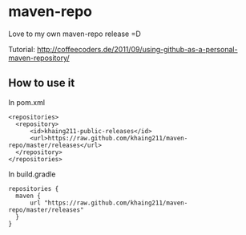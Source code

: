 # maven-repo
Love to my own maven-repo release =D

Tutorial:
http://coffeecoders.de/2011/09/using-github-as-a-personal-maven-repository/

## How to use it

In pom.xml

    <repositories>
      <repository>
          <id>khaing211-public-releases</id>
          <url>https://raw.github.com/khaing211/maven-repo/master/releases</url>
      </repository>
    </repositories>

In build.gradle

    repositories {
      maven {
          url "https://raw.github.com/khaing211/maven-repo/master/releases"
      }
    }
  
